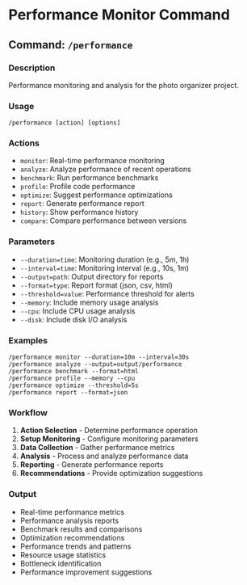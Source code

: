 # Performance Monitor Command

## Command: `/performance`

### Description
Performance monitoring and analysis for the photo organizer project.

### Usage
```
/performance [action] [options]
```

### Actions
- `monitor`: Real-time performance monitoring
- `analyze`: Analyze performance of recent operations
- `benchmark`: Run performance benchmarks
- `profile`: Profile code performance
- `optimize`: Suggest performance optimizations
- `report`: Generate performance report
- `history`: Show performance history
- `compare`: Compare performance between versions

### Parameters
- `--duration=time`: Monitoring duration (e.g., 5m, 1h)
- `--interval=time`: Monitoring interval (e.g., 10s, 1m)
- `--output=path`: Output directory for reports
- `--format=type`: Report format (json, csv, html)
- `--threshold=value`: Performance threshold for alerts
- `--memory`: Include memory usage analysis
- `--cpu`: Include CPU usage analysis
- `--disk`: Include disk I/O analysis

### Examples
```
/performance monitor --duration=10m --interval=30s
/performance analyze --output=output/performance
/performance benchmark --format=html
/performance profile --memory --cpu
/performance optimize --threshold=5s
/performance report --format=json
```

### Workflow
1. **Action Selection** - Determine performance operation
2. **Setup Monitoring** - Configure monitoring parameters
3. **Data Collection** - Gather performance metrics
4. **Analysis** - Process and analyze performance data
5. **Reporting** - Generate performance reports
6. **Recommendations** - Provide optimization suggestions

### Output
- Real-time performance metrics
- Performance analysis reports
- Benchmark results and comparisons
- Optimization recommendations
- Performance trends and patterns
- Resource usage statistics
- Bottleneck identification
- Performance improvement suggestions 